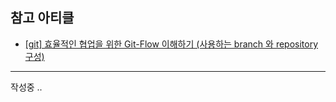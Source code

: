 
## 참고 아티클
- [[git] 효율적인 협업을 위한 Git-Flow 이해하기 (사용하는 branch 와 repository 구성)](https://velog.io/@diduya/git-%ED%9A%A8%EC%9C%A8%EC%A0%81%EC%9D%B8-%ED%98%91%EC%97%85%EC%9D%84-%EC%9C%84%ED%95%9C-Git-Flow-%EC%9D%B4%ED%95%B4%ED%95%98%EA%B8%B0-git-branch-repository)

--- 
작성중 ..